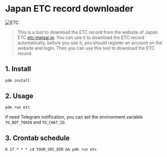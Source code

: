 
# Japan ETC record downloader

![ETC](https://www.etc-meisai.jp/img/common/logo.png)

> This is a tool to download the ETC record from the website of Japan ETC [etc-meisai.jp](https://www.etc-meisai.jp/index.html). You can use it to download the ETC record automatically. before you use it, you should register an account on the website and login. Then you can use this tool to download the ETC record.

## 1. Install

```bash
pdm install
```

## 2. Usage

```bash
pdm run etc
```

if need Telegram notification, you can set the environment variable `TG_BOT_TOKEN` and `TG_CHAT_ID`.

## 3. Crontab schedule

```
0 17 * * * cd YOUR_SRC_DIR && pdm run etc
```
